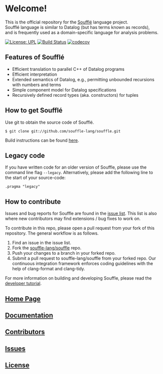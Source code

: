 # Welcome!

This is the official repository for the [Soufflé](https://souffle-lang.github.io) language project.  
Soufflé language is similar to Datalog (but has terms known as records), and is frequently used as a 
domain-specific language for analysis problems. 

[![License: UPL](https://img.shields.io/badge/License-UPL--1.0-blue.svg)](https://github.com/souffle-lang/souffle/blob/master/LICENSE)
[![Build Status](https://travis-ci.org/souffle-lang/souffle.svg?branch=master)](https://travis-ci.org/souffle-lang/souffle)
[![codecov](https://codecov.io/gh/souffle-lang/souffle/branch/master/graph/badge.svg)](https://codecov.io/gh/souffle-lang/souffle)

## Features of Soufflé

*   Efficient translation to parallel C++ of Datalog programs
*   Efficient interpretation  
*   Extended semantics of Datalog, e.g., permitting unbounded recursions with numbers and terms 
*   Simple component model for Datalog specifications 
*   Recursively defined record types (aka. constructors) for tuples 

## How to get Soufflé
 
Use git to obtain the source code of Soufflé. 

    $ git clone git://github.com/souffle-lang/souffle.git
    
Build instructions can be found [here](https://souffle-lang.github.io/build).

## Legacy code

If you have written code for an older version of Souffle, please use the command line flag `--legacy`. 
Alternatively, please add the following line to the start of your source-code:
```
.pragma "legacy"
```

## How to contribute

Issues and bug reports for Souffle are found in the [issue list](https://github.com/souffle-lang/souffle/issues). 
This list is also where new contributors may find extensions / bug fixes to work on.

To contribute in this repo, please open a pull request from your fork of this repository.
The general workflow is as follows.

1. Find an issue in the issue list.
2. Fork the [souffle-lang/souffle](http://github.com/souffle-lang/souffle.git) repo.
3. Push your changes to a branch in your forked repo. 
4. Submit a pull request to souffle-lang/souffle from your forked repo.
Our continuous integration framework enforces coding guidelines with the help of clang-format and clang-tidy. 

For more information on building and developing Souffle, please read the [developer tutorial](https://souffle-lang.github.io/development).

## [Home Page](https://souffle-lang.github.io)

## [Documentation](https://souffle-lang.github.io/docs.html)

## [Contributors](https://souffle-lang.github.io/contributors)

## [Issues](https://github.com/souffle-lang/souffle/issues)

## [License](https://github.com/souffle-lang/souffle/blob/master/licenses/SOUFFLE-UPL.txt)
